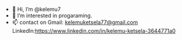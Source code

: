 - 👋 Hi, I’m @kelemu7
- 👀 I’m interested in progaraming.
- 📫 contact on
      Gmail: kelemuketsela77@gmail.com
      LinkedIn:https://www.linkedin.com/in/kelemu-ketsela-3644771a0
       
<!---
kelemu7/kelemu7 is a ✨ special ✨ repository because its `README.md` (this file) appears on your GitHub profile.
You can click the Preview link to take a look at your changes.
--->
